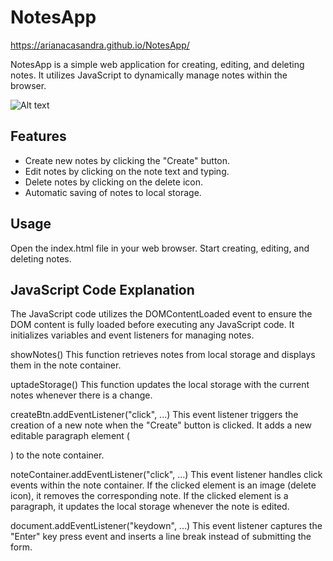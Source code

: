 # NotesApp 
https://arianacasandra.github.io/NotesApp/

NotesApp is a simple web application for creating, editing, and deleting notes. It utilizes JavaScript to dynamically manage notes within the browser.

![Alt text](https://raw.githubusercontent.com/arianacasandra/Javascript/main/Notes/doc/pics.png)


## Features

- Create new notes by clicking the "Create" button.
- Edit notes by clicking on the note text and typing.
- Delete notes by clicking on the delete icon.
- Automatic saving of notes to local storage.

## Usage
Open the index.html file in your web browser.
Start creating, editing, and deleting notes.

## JavaScript Code Explanation
The JavaScript code utilizes the DOMContentLoaded event to ensure the DOM content is fully loaded before executing any JavaScript code. It initializes variables and event listeners for managing notes.

showNotes()
This function retrieves notes from local storage and displays them in the note container.

uptadeStorage()
This function updates the local storage with the current notes whenever there is a change.

createBtn.addEventListener("click", ...)
This event listener triggers the creation of a new note when the "Create" button is clicked. It adds a new editable paragraph element (<p>) to the note container.

noteContainer.addEventListener("click", ...)
This event listener handles click events within the note container. If the clicked element is an image (delete icon), it removes the corresponding note. If the clicked element is a paragraph, it updates the local storage whenever the note is edited.

document.addEventListener("keydown", ...)
This event listener captures the "Enter" key press event and inserts a line break instead of submitting the form.
